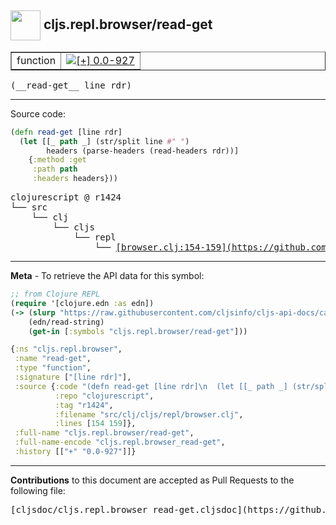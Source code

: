 ## <img width="48px" valign="middle" src="http://i.imgur.com/Hi20huC.png"> cljs.repl.browser/read-get

 <table border="1">
<tr>

<td>function</td>
<td><a href="https://github.com/cljsinfo/cljs-api-docs/tree/0.0-927"><img valign="middle" alt="[+] 0.0-927" src="https://img.shields.io/badge/+-0.0--927-lightgrey.svg"></a> </td>
</tr>
</table>

 <samp>
(__read-get__ line rdr)<br>
</samp>

---





Source code:

```clj
(defn read-get [line rdr]
  (let [[_ path _] (str/split line #" ")
        headers (parse-headers (read-headers rdr))]
    {:method :get
     :path path
     :headers headers}))
```

 <pre>
clojurescript @ r1424
└── src
    └── clj
        └── cljs
            └── repl
                └── <ins>[browser.clj:154-159](https://github.com/clojure/clojurescript/blob/r1424/src/clj/cljs/repl/browser.clj#L154-L159)</ins>
</pre>


---

__Meta__ - To retrieve the API data for this symbol:

```clj
;; from Clojure REPL
(require '[clojure.edn :as edn])
(-> (slurp "https://raw.githubusercontent.com/cljsinfo/cljs-api-docs/catalog/cljs-api.edn")
    (edn/read-string)
    (get-in [:symbols "cljs.repl.browser/read-get"]))
```

```clj
{:ns "cljs.repl.browser",
 :name "read-get",
 :type "function",
 :signature ["[line rdr]"],
 :source {:code "(defn read-get [line rdr]\n  (let [[_ path _] (str/split line #\" \")\n        headers (parse-headers (read-headers rdr))]\n    {:method :get\n     :path path\n     :headers headers}))",
          :repo "clojurescript",
          :tag "r1424",
          :filename "src/clj/cljs/repl/browser.clj",
          :lines [154 159]},
 :full-name "cljs.repl.browser/read-get",
 :full-name-encode "cljs.repl.browser_read-get",
 :history [["+" "0.0-927"]]}

```

---

__Contributions__ to this document are accepted as Pull Requests to the following file:

 <pre>
[cljsdoc/cljs.repl.browser_read-get.cljsdoc](https://github.com/cljsinfo/cljs-api-docs/blob/master/cljsdoc/cljs.repl.browser_read-get.cljsdoc)
</pre>


